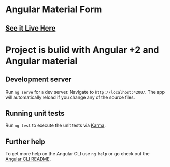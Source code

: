 # Angular Material Form

##  [See it Live Here](https://r2form.web.app)

# Project is bulid with Angular +2 and Angular material 
## Development server

Run `ng serve` for a dev server. Navigate to `http://localhost:4200/`. The app will automatically reload if you change any of the source files.

 
## Running unit tests

Run `ng test` to execute the unit tests via [Karma](https://karma-runner.github.io).

 
## Further help

To get more help on the Angular CLI use `ng help` or go check out the [Angular CLI README](https://github.com/angular/angular-cli/blob/master/README.md).
